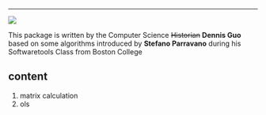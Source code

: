 ****
<img src = "https://github.githubassets.com/images/icons/emoji/unicode/1f37b.png?v8"></img>

This package is written by the Computer Science ~~Historian~~ **Dennis Guo** based on some algorithms introduced by **Stefano Parravano** during his Softwaretools Class from Boston College

## content
1. matrix calculation
2. ols


